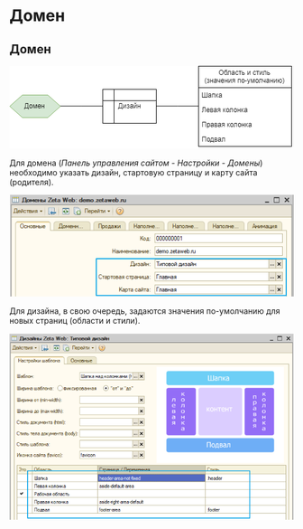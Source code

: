 # Домен

## Домен

![](../.gitbook/assets/image%20%2897%29.png)

Для домена \(_Панель управления сайтом - Настройки - Домены_\) необходимо указать дизайн, стартовую страницу и карту сайта \(родителя\).

![](../.gitbook/assets/image%20%2833%29.png)

Для дизайна, в свою очередь, задаются значения по-умолчанию для новых страниц \(области и стили\).

![](../.gitbook/assets/image%20%2816%29.png)

